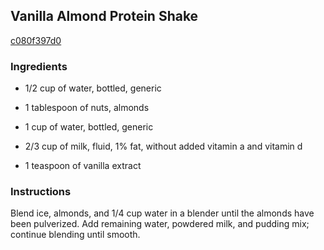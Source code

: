 ## Vanilla Almond Protein Shake

[c080f397d0](http://allrecipes.com/recipe/vanilla-almond-protein-shake/)

### Ingredients

 - 1/2 cup of water, bottled, generic

 - 1 tablespoon of nuts, almonds

 - 1 cup of water, bottled, generic

 - 2/3 cup of milk, fluid, 1% fat, without added vitamin a and vitamin d

 - 1 teaspoon of vanilla extract

### Instructions

Blend ice, almonds, and 1/4 cup water in a blender until the almonds have been pulverized. Add remaining water, powdered milk, and pudding mix; continue blending until smooth.
